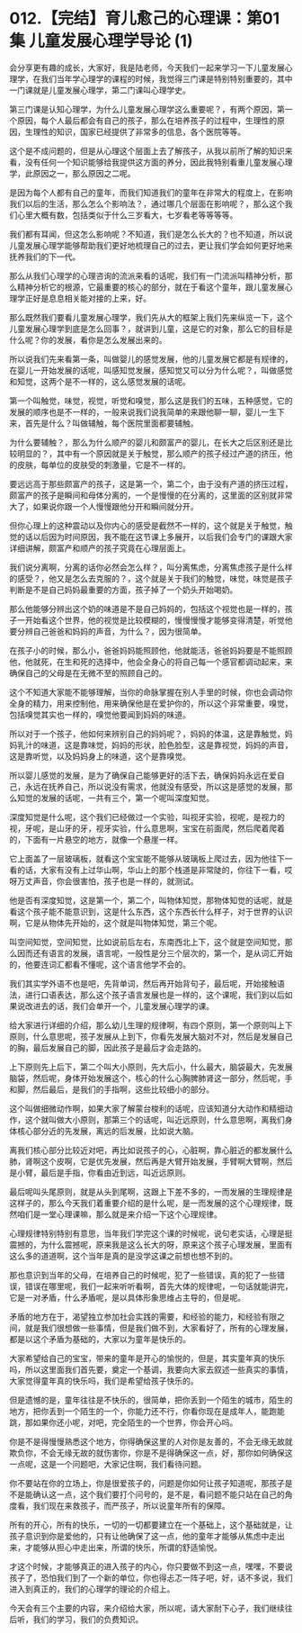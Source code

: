 # 012.【完结】育儿愈己的心理课：第01集 儿童发展心理学导论 (1)

会分享更有趣的成长，大家好，我是陆老师，今天我们一起来学习一下儿童发展心理学，在我们当年学心理学的课程的时候，我觉得三门课是特别特别重要的，其中一门课就是儿童发展心理学，第二门课叫心理学史。

第三门课是认知心理学，为什么儿童发展心理学这么重要呢？，有两个原因，第一个原因，每个人最后都会有自己的孩子，那么在培养孩子的过程中，生理性的原因，生理性的知识，国家已经提供了非常多的信息，各个医院等等。

这个是不成问题的，但是从心理这个层面上去了解孩子，从我以前所了解的知识来看，没有任何一个知识能够给我提供这方面的养分，因此我特别看重儿童发展心理学，此原因之一，那么原因之二呢。

是因为每个人都有自己的童年，而我们知道我们的童年在非常大的程度上，在影响我们以后的生活，那么怎么个影响法？，通过哪几个层面在影响呢？，那么这个我们心里大概有数，包括类似于什么三岁看大，七岁看老等等等等。

我们都有耳闻，但这怎么影响呢？不知道，我们是怎么长大的？也不知道，所以说儿童发展心理学能够帮助我们更好地梳理自己的过去，更让我们学会如何更好地来抚养我们的下一代。

那么从我们心理学的心理咨询的流派来看的话呢，我们有一门流派叫精神分析，那么精神分析它的根源，它最重要的核心的部分，就在于看这个童年，跟儿童发展心理学正好是息息相关能对接的上来，好。

那么既然我们要看儿童发展心理学，我们先从大的框架上我们先来纵览一下，这个儿童发展心理学到底是怎么回事？，就讲到儿童，这是它的对象，那么它的目标是什么呢？你的发展，看你是怎么发展出来的。

所以说我们先来看第一条，叫做婴儿的感觉发展，他的儿童发展它都是有规律的，在婴儿一开始发展的话呢，叫感知觉发展，感知觉又可以分为什么呢？，叫做感觉和知觉，这两个是不一样的，这么感觉发展的话呢。

第一个叫触觉，味觉，视觉，听觉和嗅觉，那么这是我们的五味，五种感觉，它的发展的顺序也是不一样的，一般来说我们说我简单的来跟他聊一聊，婴儿一生下来，首先是什么？叫做辅触，每个医院里面都要辅触。

为什么要辅触？，那么为什么顺产的婴儿和颇富产的婴儿，在长大之后区别还是比较明显的？，其中有一个原因就是关于触觉，那么顺产的孩子经过产道的挤压，他的皮肤，每单位的皮肤受的刺激量，它是不一样的。

要远远高于那些颇富产的孩子，这是第一个，第二个，由于没有产道的挤压过程，颇富产的孩子是瞬间和母体分离的，一个是慢慢的在分离的，这里面的区别就非常大了，如果说你跟一个人慢慢跟他分开和瞬间就分开。

但你心理上的这种震动以及你内心的感受是截然不一样的，这个就是关于触觉，触觉的话以后因为时间原因，我不能在这节课上多展开，以后我们会专门的课跟大家详细讲解，颇富产和顺产的孩子究竟在心理层面上。

我们说分离啊，分离的话你必然会怎么样？，叫分离焦虑，分离焦虑孩子是什么样的感受？，他又是怎么去克服的？，这个就是关于我们的触觉，味觉，味觉是孩子判断是不是自己妈妈最重要的方面，孩子掉了一个奶头开始喝奶。

那么他能够分辨出这个奶的味道是不是自己妈妈的，包括这个视觉也是一样的，孩子一开始看这个世界，他的视觉是比较模糊的，慢慢慢慢才能够变得清楚，听觉他要分辨自己爸爸和妈妈的声音，为什么？，因为很简单。

在孩子小的时候，那么小，爸爸妈妈能照顾他，他就能活，爸爸妈妈要是不能照顾他，他就死，在生和死的选择中，他会全身心的将自己每一个感官都调动起来，来确保自己的父母是在无微不至的照顾自己的。

这个不知道大家能不能够理解，当你的命脉掌握在别人手里的时候，你也会调动你全身的精力，用来控制他，用来确保他是在爱护你的，所以这个非常重要，嗅觉，包括嗅觉其实也一样的，嗅觉他要闻到妈妈的味道。

所以对于一个孩子，他如何来辨别自己的妈妈呢？，妈妈的体温，这是靠触觉，妈妈乳汁的味道，这是靠味觉，妈妈的形状，脸色脸型，这是靠视觉，妈妈的声音，这是靠听觉，以及妈妈身上的味道，这个是靠嗅觉。

所以婴儿感觉的发展，是为了确保自己能够更好的活下去，确保妈妈永远在爱自己，永远在抚养自己，所以说没有需求，他就没有感受，所以这是感觉的发展，那么知觉的发展的话呢，一共有三个，第一个呢叫深度知觉。

深度知觉是什么呢，这个我们已经做过一个实验，叫视牙实验，视呢，是视力的视，牙呢，是山牙的牙，视牙实验，什么意思啊，宝宝在前面爬，然后爬着爬着的，下面有一片悬空的地方，就像一个悬崖一样。

它上面盖了一层玻璃板，就看这个宝宝能不能够从玻璃板上爬过去，因为他往下一看的话，大家有没有上过华山啊，华山上的那个栈道是非常陡的，你往下一看，哎呀万丈声音，你会很害怕，孩子也是一样的，就测试。

他是否有深度知觉，这是第一个，第二个，叫物体知觉，那物体知觉的话呢，就是看这个孩子能不能意识到，这是什么东西，这个东西长什么样子，对于世界的认识啊，它是从物体先开始的，这个就是叫物体知觉，第三个呢。

叫空间知觉，空间知觉，比如说前后左右，东南西北上下，这个就是空间知觉，那么因而还有语言的发展，语言呢，一般性是分三个层次的，第一个，是从词汇开始的，他要连词汇都看不懂呢，这个语言他学不会的。

我们其实学外语不也是吧，先背单词，然后再开始背句子，最后呢，开始接触语法，进行口语表达，那么这个孩子语言发展也是一样的，这个课呢，我们到以后如果说改进去的话，我们会单开一个，儿童发展心理学的课。

给大家进行详细的介绍，那么幼儿生理的规律啊，有四个原则，第一个原则叫上下原则，什么意思呢，孩子发展从上到下，你看先发展大脑对不对，然后是发展自己的胸，最后发展自己的脚，因此孩子是最后才会走路的。

上下原则先上后下，第二个叫大小原则，先大后小，什么最大，脑袋最大，先发展脑袋，然后呢，身体开始发展这个，核心的什么心胸脾肺肾这一部分，然后呢，手和脚，然后最后，是我们的手指啊，这些比较细小的部分。

这个叫做细微动作啊，如果大家了解蒙台梭利的话呢，应该知道分大动作和精细动作，这个就叫做大小原则，那第三个的话呢，叫近远原则，什么意思啊，离我们身体核心部分近的先发展，离远的后发展，比如说大脑。

离我们核心部分比较近对吧，再比如说孩子的心，心脏啊，靠心脏近的都发展什么肺，肾啊这个皮啊，它是优先发展，然后再是大臂开始发展，手臂啊大臂啊，然后是小臂，最后是手指，你看由近到远，叫近远原则。

最后呢叫头尾原则，就是从头到尾啊，这跟上下差不多的，一而发展的生理规律是这样子的，那么今天我们着重要介绍的是什么呢，是一而发展的这个心理规律，既然咱们是一堂心理课嘛，那么就是来介绍一下这个心理规律。

心理规律特别特别有意思，当年我们学完这个课的时候呢，说句老实话，心理是挺震撼的，为什么震撼呢，原来我是这么长大的呀，原来这个孩子心理发展，里面有这么多的道道啊，这个当年是真的是没学这课之前想也想不到的。

那也意识到当年的父母，在培养自己的时候呢，犯了一些错误，真的犯了一些错误，错误在哪里呢，我们一起来听听看啊，首先大体的规律呢，一句话就能讲完，它是一对矛盾，什么矛盾呢，是以具体形象思维占主导的，但是呢。

矛盾的地方在于，渴望独立参加社会实践的需要，和经验的能力，和经验有限之间，就是我们很想做一些事情，但是我们做不到，大家看好了，所有的心理发展，都是以这个矛盾为基础的，大家以为童年是快乐的。

大家希望给自己的宝宝，带来的童年是开心的愉悦的，但是，其实童年真的快乐吗，所以这里面我们首先要，奠定一个基调，我要向大家去叙述一些真实的事情，大家觉得童年真的快乐吗，我们是希望给孩子快乐的。

但是遗憾的是，童年往往是不快乐的，很简单，把你丢到一个陌生的城市，陌生的地方，把你丢到一个陌生的一个，你能力还不行，你看你现在是成年人，能跑能跳，那如果你还小呢，对吧，完全陌生的一个世界，你会开心吗。

你是不是得慢慢熟悉这个地方，你得确保这里的人对你是友善的，不会无缘无故就欺负你，不会无缘无故的就伤害你，你是不是得确保这一点，好，那你如何确保这一点呢，这是一个问题吧，大家记住啊，我们看待问题。

你不要站在你的立场上，你是很爱孩子的，问题是你如何让孩子知道呢，那孩子是不是能确认这一点，这个我们要打个问号的，是不是，看问题不能只站在自己的角度看，我们现在来救孩子，而严孩子，所以说童年所有的保障。

所有的开心，所有的快乐，一切的一切都要建立在一个基础上，这个基础就是，让孩子意识到你是爱他的，只有让他确保了这一点，他的童年才能够从焦虑中走出来，才能够从担心中走出来，所谓的快乐，所谓的舒适愉悦。

才这个时候，才能够真正的进入孩子的内心，你只要做不到这一点，嘿嘿，不要说孩子了，恐怕我们到了一个新的单位，你也得忐忑一阵子吧，好，话不多说，我们进入到真正的，我们的心理学的理论的介绍上。

今天会有三个主要的内容，来介绍给大家，所以呢，请大家耐下心子，我们继续往后听，我们的学习，我们的负费知识。